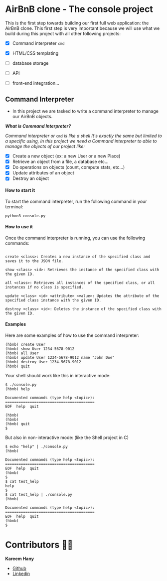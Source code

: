 # AirBnB clone - The console project



This is the first step towards building our first full web application: the AirBnB clone. This first step is very important because we will use what we build during this project with all other following projects:

- [x] Command interpreter `cmd`
- [x] HTML/CSS templating
- [ ] database storage
- [ ] API
- [ ] front-end integration…



## Command Interpreter
- In this project we are tasked to write a command interpreter to manage our AirBnB objects.
 
***What is Command Interpreter?***

*Command interpreter or* `cmd` *is like a shell It's exactly the same but limited to a specific using, In this project we need a Command interpreter to able to manage the objects of our project like:* 


- [x] Create a new object (ex: a new User or a new Place)
- [x] Retrieve an object from a file, a database etc…
- [x] Do operations on objects (count, compute stats, etc…)
- [x] Update attributes of an object
- [x] Destroy an object

#### How to start it
To start the command interpreter, run the following command in your terminal:
```shell
python3 console.py
```

#### How to use it
Once the command interpreter is running, you can use the following commands:
```

create <class>: Creates a new instance of the specified class and saves it to the JSON file.

show <class> <id>: Retrieves the instance of the specified class with the given ID.

all <class>: Retrieves all instances of the specified class, or all instances if no class is specified.

update <class> <id> <attribute> <value>: Updates the attribute of the specified class instance with the given ID.

destroy <class> <id>: Deletes the instance of the specified class with the given ID.
```
#### Examples
Here are some examples of how to use the command interpreter:
```
(hbnb) create User
(hbnb) show User 1234-5678-9012
(hbnb) all User
(hbnb) update User 1234-5678-9012 name "John Doe"
(hbnb) destroy User 1234-5678-9012
(hbnb) quit
```
Your shell should work like this in interactive mode:
```
$ ./console.py
(hbnb) help

Documented commands (type help <topic>):
========================================
EOF  help  quit

(hbnb) 
(hbnb) 
(hbnb) quit
$
```
But also in non-interactive mode: (like the Shell project in C)
```
$ echo "help" | ./console.py
(hbnb)

Documented commands (type help <topic>):
========================================
EOF  help  quit
(hbnb) 
$
$ cat test_help
help
$
$ cat test_help | ./console.py
(hbnb)

Documented commands (type help <topic>):
========================================
EOF  help  quit
(hbnb) 
$
```
# Contributors 👨‍💻

**Kareem Hany**

- [Github](https://github.com/Kareem1715)
- [Linkedin](https://www.linkedin.com/in/kareem-hany-%F0%9F%87%B5%F0%9F%87%B8-352bb8230/)
